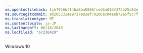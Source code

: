 ```yaml
---
ms.openlocfilehash: 1cb7956bf146a8ba0806fced6a0163472a25a83e
ms.sourcegitcommit: ad203331ee9737e82ef70206ac04eeb72a5f9c7f
ms.translationtype: MT
ms.contentlocale: ja-JP
ms.lasthandoff: 06/18/2019
ms.locfileid: "67230420"
---
```

Windows 10